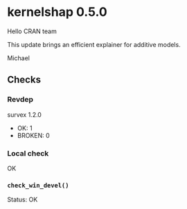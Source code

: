 # kernelshap 0.5.0

Hello CRAN team

This update brings an efficient explainer for additive models.

Michael

## Checks

### Revdep

survex 1.2.0                                                                             
- OK: 1
- BROKEN: 0

### Local check

OK
  
### `check_win_devel()`

Status: OK

